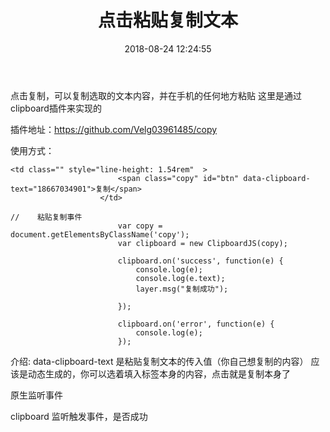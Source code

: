 ﻿---
title: 点击粘贴复制文本
date: 2018-08-24 12:24:55
tags:
---

点击复制，可以复制选取的文本内容，并在手机的任何地方粘贴
这里是通过clipboard插件来实现的

插件地址：https://github.com/Velg03961485/copy

使用方式：
```
<td class="" style="line-height: 1.54rem"  >
                        <span class="copy" id="btn" data-clipboard-text="18667034901">复制</span>
                    </td>
```
```
//    粘贴复制事件
                        var copy = document.getElementsByClassName('copy');
                        var clipboard = new ClipboardJS(copy);

                        clipboard.on('success', function(e) {
                            console.log(e);
                            console.log(e.text);
                            layer.msg("复制成功");

                        });

                        clipboard.on('error', function(e) {
                            console.log(e);
                        });
```
介绍:
data-clipboard-text 是粘贴复制文本的传入值（你自己想复制的内容）
应该是动态生成的，你可以选着填入标签本身的内容，点击就是复制本身了

原生监听事件

clipboard 监听触发事件，是否成功
